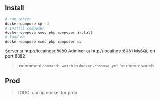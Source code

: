 ## Install

```sh
# run server
docker-compose up -d
# Install composer
docker-compose exec php composer install
# load db
docker-compose exec php composer db
```

Server at http://localhost:8080
Adminer at http://localhost:8081
MySQL on port 8082

> uncomment `command: watch` in `docker-compose.yml` for encore watch

## Prod

> TODO: config docker for prod